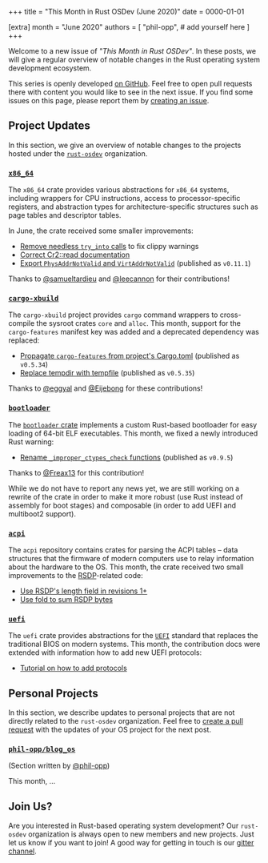 +++
title = "This Month in Rust OSDev (June 2020)"
date = 0000-01-01

[extra]
month = "June 2020"
authors = [
    "phil-opp",
    # add yourself here
]
+++

Welcome to a new issue of _"This Month in Rust OSDev"_. In these posts, we will give a regular overview of notable changes in the Rust operating system development ecosystem.

<!-- more -->

This series is openly developed [on GitHub](https://github.com/rust-osdev/homepage/). Feel free to open pull requests there with content you would like to see in the next issue. If you find some issues on this page, please report them by [creating an issue](https://github.com/rust-osdev/homepage/issues/new).

<!--
    This is a draft for the upcoming "This Month in Rust OSDev (June 2020)" post.
    Feel free to create pull requests against the `next` branch to add your
    content here.

    Please take a look at the past posts on https://rust-osdev.com/ to see the
    general structure of these posts.
-->

## Project Updates

In this section, we give an overview of notable changes to the projects hosted under the [`rust-osdev`] organization.

[`rust-osdev`]: https://github.com/rust-osdev/about

### [`x86_64`](https://github.com/rust-osdev/x86_64)

The `x86_64` crate provides various abstractions for `x86_64` systems, including wrappers for CPU instructions, access to processor-specific registers, and abstraction types for architecture-specific structures such as page tables and descriptor tables.

In June, the crate received some smaller improvements:

- [Remove needless `try_into` calls](https://github.com/rust-osdev/x86_64/pull/159) to fix clippy warnings
- [Correct Cr2::read documentation](https://github.com/rust-osdev/x86_64/pull/161)
- [Export `PhysAddrNotValid` and `VirtAddrNotValid`](https://github.com/rust-osdev/x86_64/pull/163) <span class="gray">(published as `v0.11.1`)</span>

Thanks to [@samueltardieu](https://github.com/samueltardieu) and [@leecannon](https://github.com/leecannon) for their contributions!

### [`cargo-xbuild`](https://github.com/rust-osdev/cargo-xbuild)

The `cargo-xbuild` project provides `cargo` command wrappers to cross-compile the sysroot crates `core` and `alloc`. This month, support for the `cargo-features` manifest key was added and a deprecated dependency was replaced:

- [Propagate `cargo-features` from project's Cargo.toml](https://github.com/rust-osdev/cargo-xbuild/pull/82) <span class="gray">(published as `v0.5.34`)</span>
- [Replace tempdir with tempfile](https://github.com/rust-osdev/cargo-xbuild/pull/84) <span class="gray">(published as `v0.5.35`)</span>

Thanks to [@eggyal](https://github.com/eggyal) and [@Eijebong](https://github.com/Eijebong) for these contributions!

### [`bootloader`](https://github.com/rust-osdev/bootloader)

The [`bootloader` crate](https://github.com/rust-osdev/bootloader) implements a custom Rust-based bootloader for easy loading of 64-bit ELF executables. This month, we fixed a newly introduced Rust warning:

- [Rename `_improper_ctypes_check` functions](https://github.com/rust-osdev/bootloader/pull/122) <span class="gray">(published as `v0.9.5`)</span>

Thanks to [@Freax13](https://github.com/Freax13) for this contribution!

While we do not have to report any news yet, we are still working on a rewrite of the crate in order to make it more robust (use Rust instead of assembly for boot stages) and composable (in order to add UEFI and multiboot2 support).

### [`acpi`](https://github.com/rust-osdev/acpi)

The `acpi` repository contains crates for parsing the ACPI tables – data structures that the firmware of modern computers use to relay information about the hardware to the OS. This month, the crate received two small improvements to the [RSDP](https://wiki.osdev.org/RSDP)-related code:

- [Use RSDP's length field in revisions 1+](https://github.com/rust-osdev/acpi/commit/43df4bc79611d311c4a50978ebc4babe78b46074)
- [Use fold to sum RSDP bytes](https://github.com/rust-osdev/acpi/commit/a37cf48429334dc3dfd98e065656c374cc907a4a)

### [`uefi`](https://github.com/rust-osdev/uefi-rs)

The `uefi` crate provides abstractions for the [`UEFI`](https://en.wikipedia.org/wiki/Unified_Extensible_Firmware_Interface) standard that replaces the traditional BIOS on modern systems. This month, the contribution docs were extended with information how to add new UEFI protocols:

- [Tutorial on how to add protocols](https://github.com/rust-osdev/uefi-rs/commit/56375412e62d41122aba5b2c86c365373ca31ecd)

## Personal Projects

In this section, we describe updates to personal projects that are not directly related to the `rust-osdev` organization. Feel free to [create a pull request](https://github.com/rust-osdev/homepage/pulls) with the updates of your OS project for the next post.

### [`phil-opp/blog_os`](https://github.com/phil-opp/blog_os)

<span class="gray">(Section written by [@phil-opp](https://github.com/phil-opp))</span>

This month, …

## Join Us?

Are you interested in Rust-based operating system development? Our `rust-osdev` organization is always open to new members and new projects. Just let us know if you want to join! A good way for getting in touch is our [gitter channel](https://gitter.im/rust-osdev/Lobby).


<!--
TODO: Update publication date
-->
